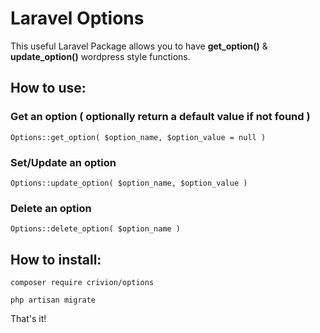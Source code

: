 # Laravel Options

This useful Laravel Package allows you to have **get_option()** & **update_option()** wordpress style functions.

## How to use:

### Get an option ( optionally return a default value if not found )
`Options::get_option( $option_name, $option_value = null )`

### Set/Update an option
`Options::update_option( $option_name, $option_value )`

### Delete an option
`Options::delete_option( $option_name )`

## How to install:
`composer require crivion/options`

`php artisan migrate`

That's it!
